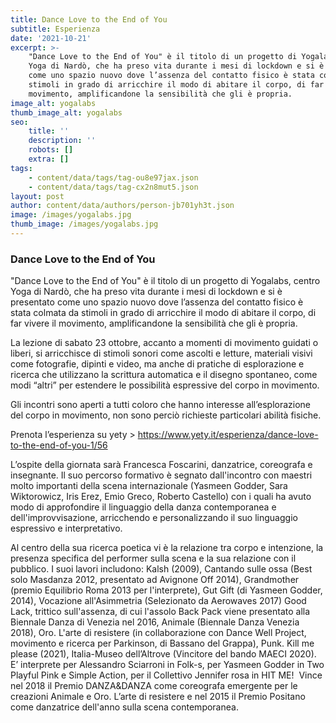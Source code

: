 ```yaml
---
title: Dance Love to the End of You
subtitle: Esperienza
date: '2021-10-21'
excerpt: >-
    "Dance Love to the End of You" è il titolo di un progetto di Yogalabs, centro
    Yoga di Nardò, che ha preso vita durante i mesi di lockdown e si è presentato
    come uno spazio nuovo dove l’assenza del contatto fisico è stata colmata da
    stimoli in grado di arricchire il modo di abitare il corpo, di far vivere il
    movimento, amplificandone la sensibilità che gli è propria.
image_alt: yogalabs
thumb_image_alt: yogalabs
seo:
    title: ''
    description: ''
    robots: []
    extra: []
tags:
    - content/data/tags/tag-ou8e97jax.json
    - content/data/tags/tag-cx2n8mut5.json
layout: post
author: content/data/authors/person-jb701yh3t.json
image: /images/yogalabs.jpg
thumb_image: /images/yogalabs.jpg
---
```


### Dance Love to the End of You

"Dance Love to the End of You" è il titolo di un progetto di Yogalabs, centro Yoga di Nardò, che ha preso vita durante i mesi di lockdown e si è presentato come uno spazio nuovo dove l’assenza del contatto fisico è stata colmata da stimoli in grado di arricchire il modo di abitare il corpo, di far vivere il movimento, amplificandone la sensibilità che gli è propria.

La lezione di sabato 23 ottobre, accanto a momenti di movimento guidati o liberi, si arricchisce di stimoli sonori come ascolti e letture, materiali visivi come fotografie, dipinti e video, ma anche di pratiche di esplorazione e ricerca che utilizzano la scrittura automatica e il disegno spontaneo, come modi “altri” per estendere le possibilità espressive del corpo in movimento.

Gli incontri sono aperti a tutti coloro che hanno interesse all’esplorazione del corpo in movimento, non sono perciò richieste particolari abilità fisiche.

Prenota l’esperienza su yety > <https://www.yety.it/esperienza/dance-love-to-the-end-of-you-1/56>

L’ospite della giornata sarà Francesca Foscarini, danzatrice, coreografa e insegnante. Il suo percorso formativo è segnato dall'incontro con maestri molto importanti della scena internazionale (Yasmeen Godder, Sara Wiktorowicz, Iris Erez, Emio Greco, Roberto Castello) con i quali ha avuto modo di approfondire il linguaggio della danza contemporanea e dell'improvvisazione, arricchendo e personalizzando il suo linguaggio espressivo e interpretativo.

Al centro della sua ricerca poetica vi è la relazione tra corpo e intenzione, la presenza specifica del performer sulla scena e la sua relazione con il pubblico. I suoi lavori includono: Kalsh (2009), Cantando sulle ossa (Best solo Masdanza 2012, presentato ad Avignone Off 2014), Grandmother (premio Equilibrio Roma 2013 per l'interprete), Gut Gift (di Yasmeen Godder, 2014), Vocazione all'Asimmetria (Selezionato da Aerowaves 2017) Good Lack, trittico sull'assenza, di cui l'assolo Back Pack viene presentato alla Biennale Danza di Venezia nel 2016, Animale (Biennale Danza Venezia 2018), Oro. L'arte di resistere (in collaborazione con Dance Well Project, movimento e ricerca per Parkinson, di Bassano del Grappa), Punk. Kill me please (2021), Italia-Museo dell’Altrove (Vincitore del bando MAECI 2020). E’ interprete per Alessandro Sciarroni in Folk-s, per Yasmeen Godder in Two Playful Pink e Simple Action, per il Collettivo Jennifer rosa in HIT ME!  Vince nel 2018 il Premio DANZA\&DANZA come coreografa emergente per le creazioni Animale e Oro. L’arte di resistere e nel 2015 il Premio Positano come danzatrice dell'anno sulla scena contemporanea.
